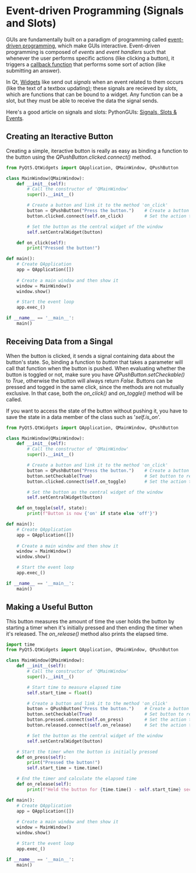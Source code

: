 # Event-driven Programming (Signals and Slots)
GUIs are fundamentally built on a paradigm of programming called [event-driven programming](https://en.wikipedia.org/wiki/Event-driven_programming), which make GUIs interactive. Event-driven programming is composed of _events_ and _event handlers_ such that whenever the user performs specific actions (like clicking a button), it triggers a [callback function](https://en.wikipedia.org/wiki/Callback_(computer_programming)) that performs some sort of action (like submitting an answer). 

In Qt, [Widgets](https://www.pythonguis.com/tutorials/pyqt-basic-widgets/) like send out _signals_ when an event related to them occurs (like the text of a textbox updating);
these signals are recieved by _slots_, which are functions that can be bound to a widget. Any function can be a slot, but they must be able to receive the data the signal sends.

Here's a good article on signals and slots: PythonGUIs: [Signals, Slots & Events](https://www.pythonguis.com/tutorials/pyqt-signals-slots-events/).

## Creating an Iteractive Button
Creating a simple, iteractive button is really as easy as binding a function to the button using the _QPushButton.clicked.connect()_ method.

```Python
from PyQt5.QtWidgets import QApplication, QMainWindow, QPushButton

class MainWindow(QMainWindow):
    def __init__(self):
        # Call the constructor of 'QMainWindow'
        super().__init__()

        # Create a button and link it to the method 'on_click'
        button = QPushButton("Press the button.")    # Create a button labled 'Press the button.'
        button.clicked.connect(self.on_click)        # Set the action to take when pressed

        # Set the button as the central widget of the window
        self.setCentralWidget(button)

    def on_click(self):
        print("Pressed the button!")        

def main():
    # Create QApplication
    app = QApplication([])
    
    # Create a main window and then show it
    window = MainWindow()
    window.show()

    # Start the event loop
    app.exec_()

if __name__ == '__main__':
    main()
```

## Receiving Data from a Singal
When the button is clicked, it sends a signal containing data about the button's state. So, binding a function to _button_ that takes a parameter will call that function
when the button is pushed. When evaluating whether the button is toggled or not, make sure you have _QPushButton.setCheckable()_ to _True_, otherwise the button will always
return _False_. Buttons can be pressed and togged in the same click, since the methods are not mutually exclusive. In that case, both the _on\_click()_ and _on\_toggle()_ method will be called.

If you want to access the state of the button without pushing it, you have to save the state in a data member of the class such as '_self.is_on_'.
```Python
from PyQt5.QtWidgets import QApplication, QMainWindow, QPushButton

class MainWindow(QMainWindow):
    def __init__(self):
        # Call the constructor of 'QMainWindow'
        super().__init__()

        # Create a button and link it to the method 'on_click'
        button = QPushButton("Press the button.")    # Create a button labled 'Press the button.'
        button.setCheckable(True)                    # Set button to register being toggled
        button.clicked.connect(self.on_toggle)       # Set the action to take when toggled

        # Set the button as the central widget of the window
        self.setCentralWidget(button) 

    def on_toggle(self, state):
        print(f"Button is now {'on' if state else 'off'}")

def main():
    # Create QApplication
    app = QApplication([])
    
    # Create a main window and then show it
    window = MainWindow()
    window.show()

    # Start the event loop
    app.exec_()

if __name__ == '__main__':
    main()
```

## Making a Useful Button
This button measures the amount of time the user holds the button by starting a timer when it's initially pressed and then ending the timer when it's released.
The _on\_release()_ method also prints the elapsed time.

```Python
import time
from PyQt5.QtWidgets import QApplication, QMainWindow, QPushButton

class MainWindow(QMainWindow):
    def __init__(self):
        # Call the constructor of 'QMainWindow'
        super().__init__()

        # Start time to measure elapsed time
        self.start_time = float()

        # Create a button and link it to the method 'on_click'
        button = QPushButton("Press the button.")    # Create a button labled 'Press the button.'
        button.setCheckable(True)                    # Set button to register being toggled
        button.pressed.connect(self.on_press)        # Set the action to take when the button is pressed
        button.released.connect(self.on_release)     # Set the action to take when toggled

        # Set the button as the central widget of the window
        self.setCentralWidget(button) 

    # Start the timer when the button is initially pressed
    def on_press(self):
        print("Pressed the button!")
        self.start_time = time.time()

    # End the timer and calculate the elapsed time
    def on_release(self):
        print(f"Held the button for {time.time() - self.start_time} seconds")

def main():
    # Create QApplication
    app = QApplication([])
    
    # Create a main window and then show it
    window = MainWindow()
    window.show()

    # Start the event loop
    app.exec_()

if __name__ == '__main__':
    main()
```
